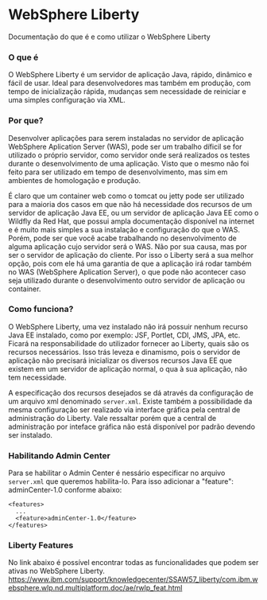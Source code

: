# WebSphere Liberty
Documentação do que é e como utilizar o WebSphere Liberty

### O que é

O WebSphere Liberty é um servidor de aplicação Java, rápido, dinâmico e fácil de usar. Ideal para desenvolvedores mas também em produção, com tempo de inicialização rápida, mudanças sem necessidade de reiniciar e uma simples configuração via XML.

### Por que?

Desenvolver aplicações para serem instaladas no servidor de aplicação WebSphere Aplication Server (WAS), pode ser um trabalho díficil se for utilizado o próprio servidor, como servidor onde será realizados os testes durante o desenvolvimento de uma aplicação. Visto que o mesmo não foi feito para ser utilizado em tempo de desenvolvimento, mas sim em ambientes de homologação e produção. 

É claro que um container web como o tomcat ou jetty pode ser utilizado para a maioria dos casos em que não há necessidade dos recursos de um servidor de aplicação Java EE, ou um servidor de aplicação Java EE como o Wildfly da Red Hat, que possui ampla documentação disponível na internet e é muito mais simples a sua instalação e configuração do que o WAS. Porém, pode ser que você acabe trabalhando no desenvolvimento de alguma aplicação cujo servidor será o WAS. Não por sua causa, mas por ser o servidor de aplicação do cliente. Por isso o Liberty será a sua melhor opção, pois com ele há uma garantia de que a aplicação irá rodar também no WAS (WebSphere Aplication Server), o que pode não acontecer caso seja utilizado durante o desenvolvimento outro servidor de aplicação ou container.

### Como funciona?

O WebSphere Liberty, uma vez instalado não irá possuir nenhum recurso Java EE instalado, como por exemplo: JSF, Portlet, CDI, JMS, JPA, etc. Ficará na responsabilidade do utilizador fornecer ao Liberty, quais são os recursos necessários. Isso trás leveza e dinamismo, pois o servidor de aplicação não precisará inicializar os diversos recursos Java EE que existem em um servidor de aplicação normal, o qua à sua aplicação, não tem necessidade. 

A especificação dos recursos desejados se dá através da configuração de um arquivo xml denominado `server.xml`. Existe também a possibilidade da mesma configuração ser realizado via interface gráfica pela central de administração do Liberty. Vale ressaltar porém que a central de administração por inteface gráfica não está disponível por padrão devendo ser instalado.

### Habilitando Admin Center

Para se habilitar o Admin Center é nessário especificar no arquivo `server.xml` que queremos habilita-lo. Para isso adicionar a "feature": adminCenter-1.0 conforme abaixo:

```
<features>
  ...
  <feature>adminCenter-1.0</feature>
</features>
```

### Liberty Features

No link abaixo é possível encontrar todas as funcionalidades que podem ser ativas no WebSphere Liberty.
https://www.ibm.com/support/knowledgecenter/SSAW57_liberty/com.ibm.websphere.wlp.nd.multiplatform.doc/ae/rwlp_feat.html

